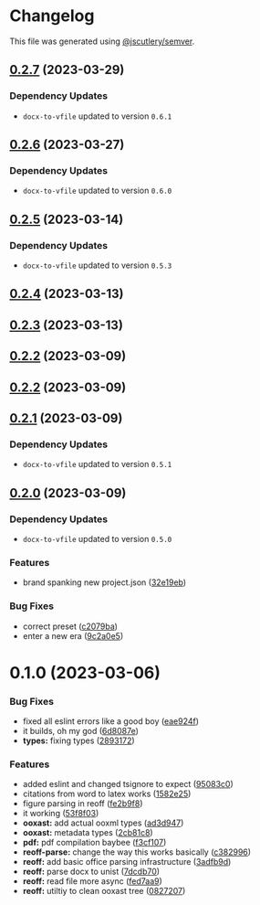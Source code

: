# Changelog

This file was generated using [@jscutlery/semver](https://github.com/jscutlery/semver).

## [0.2.7](https://github.com/TrialAndErrorOrg/parsers/compare/reoff-parse-0.2.6...reoff-parse-0.2.7) (2023-03-29)

### Dependency Updates

* `docx-to-vfile` updated to version `0.6.1`
## [0.2.6](https://github.com/TrialAndErrorOrg/parsers/compare/reoff-parse-0.2.5...reoff-parse-0.2.6) (2023-03-27)

### Dependency Updates

* `docx-to-vfile` updated to version `0.6.0`
## [0.2.5](https://github.com/TrialAndErrorOrg/parsers/compare/reoff-parse-0.2.4...reoff-parse-0.2.5) (2023-03-14)

### Dependency Updates

* `docx-to-vfile` updated to version `0.5.3`
## [0.2.4](https://github.com/TrialAndErrorOrg/parsers/compare/reoff-parse-0.2.3...reoff-parse-0.2.4) (2023-03-13)

## [0.2.3](https://github.com/TrialAndErrorOrg/parsers/compare/reoff-parse-0.2.2...reoff-parse-0.2.3) (2023-03-13)

## [0.2.2](https://github.com/TrialAndErrorOrg/parsers/compare/reoff-parse-0.2.1...reoff-parse-0.2.2) (2023-03-09)

## [0.2.2](https://github.com/TrialAndErrorOrg/parsers/compare/reoff-parse-0.2.1...reoff-parse-0.2.2) (2023-03-09)

## [0.2.1](https://github.com/TrialAndErrorOrg/parsers/compare/reoff-parse-0.2.0...reoff-parse-0.2.1) (2023-03-09)

### Dependency Updates

* `docx-to-vfile` updated to version `0.5.1`
## [0.2.0](https://github.com/TrialAndErrorOrg/parsers/compare/reoff-parse-0.1.0...reoff-parse-0.2.0) (2023-03-09)

### Dependency Updates

* `docx-to-vfile` updated to version `0.5.0`

### Features

* brand spanking new project.json ([32e19eb](https://github.com/TrialAndErrorOrg/parsers/commit/32e19ebf3f71c80336f637297d8f4db274d098bf))


### Bug Fixes

* correct preset ([c2079ba](https://github.com/TrialAndErrorOrg/parsers/commit/c2079ba3a0121a5c3a2b9017a3d53214953b2c98))
* enter a new era ([9c2a0e5](https://github.com/TrialAndErrorOrg/parsers/commit/9c2a0e505472c43d384f3cc78543ad90877b7c3d))

# 0.1.0 (2023-03-06)


### Bug Fixes

* fixed all eslint errors like a good boy ([eae924f](https://github.com/TrialAndErrorOrg/parsers/commit/eae924fdc4e9741cc455696daf63754eb5a2481b))
* it builds, oh my god ([6d8087e](https://github.com/TrialAndErrorOrg/parsers/commit/6d8087ed6b54aecbe02060c347959f55bd9535bb))
* **types:** fixing types ([2893172](https://github.com/TrialAndErrorOrg/parsers/commit/2893172ccf37ad1d12a35fea3ef61700bd24dafb))


### Features

* added eslint and changed tsignore to expect ([95083c0](https://github.com/TrialAndErrorOrg/parsers/commit/95083c07fc19aeb3a4dc2fa0ecbb2597a86c11fa))
* citations from word to latex works ([1582e25](https://github.com/TrialAndErrorOrg/parsers/commit/1582e2553843505e3ddc2355676e0702418bbfdc))
* figure parsing in reoff ([fe2b9f8](https://github.com/TrialAndErrorOrg/parsers/commit/fe2b9f8e9eb1fb2421e3272dcc60fe2b871f2392))
* it working ([53f8f03](https://github.com/TrialAndErrorOrg/parsers/commit/53f8f038f89a6e64a64600b3e6cb8deb1717cda7))
* **ooxast:** add actual ooxml types ([ad3d947](https://github.com/TrialAndErrorOrg/parsers/commit/ad3d9473fac066d0125316360ce759e3b57e4202))
* **ooxast:** metadata types ([2cb81c8](https://github.com/TrialAndErrorOrg/parsers/commit/2cb81c8a4ce31a1078a955a974f97a697a5ebe33))
* **pdf:** pdf compilation baybee ([f3cf107](https://github.com/TrialAndErrorOrg/parsers/commit/f3cf107193e3e015da3dc950736aa38e5803b5cd))
* **reoff-parse:** change the way this works basically ([c382996](https://github.com/TrialAndErrorOrg/parsers/commit/c3829966800081cdbe4f45b828413ef422c37f1f))
* **reoff:** add basic office parsing infrastructure ([3adfb9d](https://github.com/TrialAndErrorOrg/parsers/commit/3adfb9d1b44fe4e6f79a41ae5269c43ddbdfd5c2))
* **reoff:** parse docx to unist ([7dcdb70](https://github.com/TrialAndErrorOrg/parsers/commit/7dcdb7016a639e8af4eaeb25eaa3ff9927d21952))
* **reoff:** read file more async ([fed7aa9](https://github.com/TrialAndErrorOrg/parsers/commit/fed7aa97af458404b04d805250ad5bfc348ee52c))
* **reoff:** utiltiy to clean ooxast tree ([0827207](https://github.com/TrialAndErrorOrg/parsers/commit/082720772ffe4caff8d812962c2f42d4c71b5747))
